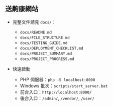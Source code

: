## 送齁康網站

-   完整文件請見 `docs/`：

    -   `docs/README.md`
    -   `docs/FILE_STRUCTURE.md`
    -   `docs/TESTING_GUIDE.md`
    -   `docs/DEPLOYMENT_CHECKLIST.md`
    -   `docs/PROJECT_SUMMARY.md`
    -   `docs/PROJECT_PROGRESS.md`

-   快速啟動

    -   PHP 伺服器：`php -S localhost:8000`
    -   Windows 批次：`scripts/start_server.bat`
    -   前台入口：`http://localhost:8000/`
    -   後台入口：`/admin/`, `/vendor/`, `/user/`

